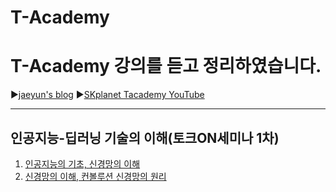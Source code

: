 # T-Academy

T-Academy 강의를 듣고 정리하였습니다.
======================
▶[jaeyun's blog](https://blog.naver.com/jaeyoon_95)   ▶[SKplanet Tacademy YouTube](https://www.youtube.com/channel/UCtV98yyffjUORQRGTuLHomw)

- - -
## 인공지능-딥러닝 기술의 이해(토크ON세미나 1차)
1. [인공지능의 기초, 신경망의 이해](https://blog.naver.com/jaeyoon_95/221709183635)
2. [신경망의 이해, 컨볼루션 신경망의 원리](https://blog.naver.com/jaeyoon_95/221710336913)

